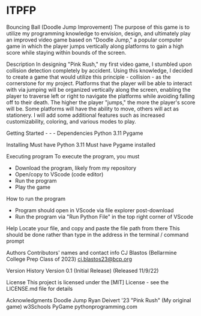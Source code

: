 # ITPFP

Bouncing Ball (Doodle Jump Improvement)
The purpose of this game is to utilize my programming knowledge to envision, design, and ultimately play an improved video game based on "Doodle Jump," a popular computer game in which the player jumps vertically along platforms to gain a high score while staying within bounds of the screen.

Description
In designing "Pink Rush," my first video game, I stumbled upon collision detection completely by accident. Using this knowledge, I decided to create a game that would utilize this principle - collision - as the cornerstone for my project. Platforms that the player will be able to interact with via jumping will be organized vertically along the screen, enabling the player to traverse left or right to navigate the platforms while avoiding falling off to their death. The higher the player "jumps," the more the player's score will be. Some platforms will have the ability to move, others will act as stationery. I will add some additional features such as increased customizability, coloring, and various modes to play. 

Getting Started - - - 
Dependencies
Python 3.11
Pygame 

Installing
Must have Python 3.11
Must have Pygame installed

Executing program
To execute the program, you must 
- Download the program, likely from my repository
- Open/copy to VScode (code editor)
- Run the program 
- Play the game 

How to run the program
- Program should open in VScode via file explorer post-download
- Run the program via "Run Python File" in the top right corner of VScode

Help
Locate your file, and copy and paste the file path from there
This should be done rather than type in the address in the terminal / command prompt

Authors
Contributors' names and contact info
CJ Blastos (Bellarmine College Prep Class of 2023)
cj.blastos23@bcp.org

Version History
Version 0.1 (Initial Release) (Released 11/9/22)

License
This project is licensed under the [MIT] License - see the LICENSE.md file for details

Acknowledgments
Doodle Jump
Ryan Deivert '23
"Pink Rush" (My original game)
w3Schools
PyGame
pythonprogramming.com 